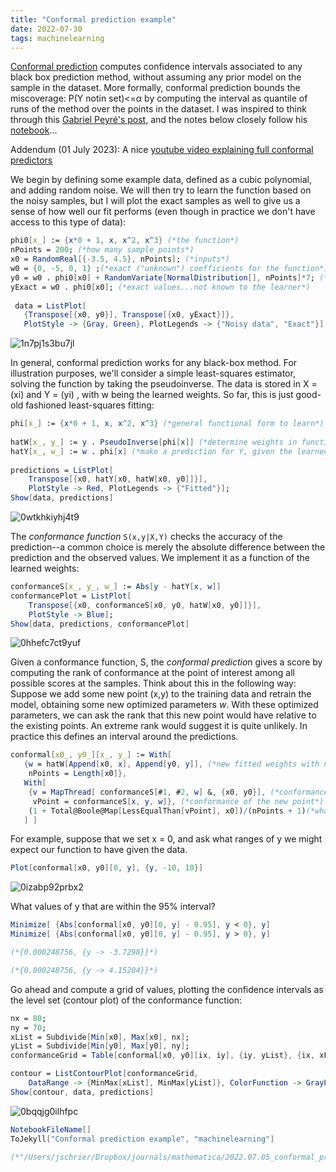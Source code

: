 ```yaml
---
title: "Conformal prediction example"
date: 2022-07-30
tags: machinelearning
---
```


[Conformal prediction](https://jmlr.csail.mit.edu/papers/volume9/shafer08a/shafer08a.pdf) computes confidence intervals associated to any black box prediction method, without assuming any prior model on the sample in the dataset. More formally, conformal prediction bounds the miscoverage: P(Y notin set)<=α by computing the interval as quantile of runs of the method over the points in the dataset.  I was inspired to think through this [Gabriel Peyré's post,](https://twitter.com/gabrielpeyre/status/1544294291752865793) and the notes below closely follow his [notebook]( https://nbviewer.org/github/gpeyre/numerical-tours/blob/master/python/ml_11_conformal_prediction.ipynb)...

Addendum (01 July 2023): A nice [youtube video explaining full conformal predictors](https://www.youtube.com/watch?v=R1dnPAYGwnk)

We begin by defining some example data, defined as a cubic polynomial, and adding random noise.  We will then try to learn the function based on the noisy samples, but I will plot the exact samples as well to give us a sense of how well our fit performs (even though in practice we don't have access to this type of data):

```mathematica
phi0[x_] := {x*0 + 1, x, x^2, x^3} (*the function*)
nPoints = 200; (*how many sample points*)
x0 = RandomReal[{-3.5, 4.5}, nPoints]; (*inputs*)
w0 = {0, -5, 0, 1} ;(*exact ("unknown") coefficients for the function*)
y0 = w0 . phi0[x0] + RandomVariate[NormalDistribution[], nPoints]*7; (*noisy samples*)
yExact = w0 . phi0[x0]; (*exact values...not known to the learner*)
 
 data = ListPlot[
   {Transpose[{x0, y0}], Transpose[{x0, yExact}]}, 
   PlotStyle -> {Gray, Green}, PlotLegends -> {"Noisy data", "Exact"}]
```

![1n7pj1s3bu7jl](/blog/images/2022/7/30/1n7pj1s3bu7jl.png)

In general, conformal prediction works for any black-box method.  For illustration purposes, we'll consider a simple least-squares estimator, solving the function by taking the pseudoinverse.  The data is stored in X = (xi) and Y = (yi) , with w being the learned weights.  So far, this is just good-old fashioned least-squares fitting:

```mathematica
phi[x_] := {x*0 + 1, x, x^2, x^3} (*general functional form to learn*) 
 
hatW[x_, y_] := y . PseudoInverse[phi[x]] (*determine weights in function*)
hatY[x_, w_] := w . phi[x] (*make a prediction for Y, given the learned weights*) 
 
predictions = ListPlot[
    Transpose[{x0, hatY[x0, hatW[x0, y0]]}], 
    PlotStyle -> Red, PlotLegends -> {"Fitted"}];
Show[data, predictions]
```

![0wtkhkiyhj4t9](/blog/images/2022/7/30/0wtkhkiyhj4t9.png)

The *conformance function* `S(x,y|X,Y)` checks the accuracy of the prediction--a common choice is merely the absolute difference between the prediction and the observed values. We implement it as a function of the learned weights:

```mathematica
conformanceS[x_, y_, w_] := Abs[y - hatY[x, w]]
conformancePlot = ListPlot[
    Transpose[{x0, conformanceS[x0, y0, hatW[x0, y0]]}], 
    PlotStyle -> Blue];
Show[data, predictions, conformancePlot]
```

![0hhefc7ct9yuf](/blog/images/2022/7/30/0hhefc7ct9yuf.png)

Given a conformance function, S, the *conformal predictio*n gives a score by computing the rank of conformance at the point of interest among all possible scores at the samples.  Think about this in the following way:  Suppose we add some new point (x,y) to the training data and retrain the model, obtaining some new optimized parameters *w*.  With these optimized parameters, we can ask the rank that this new point would have relative to the existing points.  An extreme rank would suggest it is quite unlikely.  In practice this defines an interval around the predictions.

```mathematica
conformal[x0_, y0_][x_, y_] := With[
   {w = hatW[Append[x0, x], Append[y0, y]], (*new fitted weights with new datapoint*)
    nPoints = Length[x0]}, 
   With[
    {v = MapThread[ conformanceS[#1, #2, w] &, {x0, y0}], (*conformance of old points*)
     vPoint = conformanceS[x, y, w]}, (*conformance of the new point*)
    (1 + Total@Boole@Map[LessEqualThan[vPoint], x0])/(nPoints + 1)(*what's the point rank?*) 
   ] ]

```

For example, suppose that we set x = 0, and ask what ranges of y we might expect our function to have given the data.  

```mathematica
Plot[conformal[x0, y0][0, y], {y, -10, 10}]
```

![0izabp92prbx2](/blog/images/2022/7/30/0izabp92prbx2.png)

What values of y that are within the 95% interval?

```mathematica
Minimize[ {Abs[conformal[x0, y0][0, y] - 0.95], y < 0}, y]
Minimize[ {Abs[conformal[x0, y0][0, y] - 0.95], y > 0}, y]

(*{0.000248756, {y -> -3.7298}}*)

(*{0.000248756, {y -> 4.15204}}*)
```

Go ahead and compute a grid of values, plotting the confidence intervals as the level set (contour plot) of the conformance function:

```mathematica
nx = 80;
ny = 70;
xList = Subdivide[Min[x0], Max[x0], nx];
yList = Subdivide[Min[y0], Max[y0], ny];
conformanceGrid = Table[conformal[x0, y0][ix, iy], {iy, yList}, {ix, xList}];
```

```mathematica
contour = ListContourPlot[conformanceGrid, 
    DataRange -> {MinMax[xList], MinMax[yList]}, ColorFunction -> GrayLevel];
Show[contour, data, predictions]

```

![0bqqjg0ilhfpc](/blog/images/2022/7/30/0bqqjg0ilhfpc.png)

```mathematica
NotebookFileName[]
ToJekyll["Conformal prediction example", "machinelearning"]

(*"/Users/jschrier/Dropbox/journals/mathematica/2022.07.05_conformal_prediction_implementation.nb"*)
```
